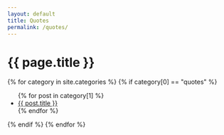 ```yaml
---
layout: default
title: Quotes
permalink: /quotes/
---
```

<h1>{{ page.title }}</h1>
{% for category in site.categories %}
{% if category[0] == "quotes" %}
  <ul>
    {% for post in category[1] %}
      <li><a href="{{ post.url }}">{{ post.title }}</a></li>
    {% endfor %}
  </ul>
{% endif %}
{% endfor %}
